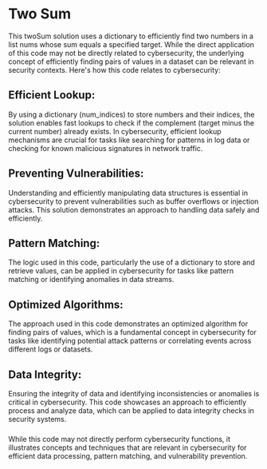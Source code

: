 # Two Sum

This twoSum solution uses a dictionary to efficiently find two numbers in a list nums whose sum equals a specified target. While the direct application of this code may not be directly related to cybersecurity, the underlying concept of efficiently finding pairs of values in a dataset can be relevant in security contexts. Here's how this code relates to cybersecurity:

## Efficient Lookup:
By using a dictionary (num\_indices) to store numbers and their indices, the solution enables fast lookups to check if the complement (target minus the current number) already exists. In cybersecurity, efficient lookup mechanisms are crucial for tasks like searching for patterns in log data or checking for known malicious signatures in network traffic.

## Preventing Vulnerabilities:
Understanding and efficiently manipulating data structures is essential in cybersecurity to prevent vulnerabilities such as buffer overflows or injection attacks. This solution demonstrates an approach to handling data safely and efficiently.

## Pattern Matching:
The logic used in this code, particularly the use of a dictionary to store and retrieve values, can be applied in cybersecurity for tasks like pattern matching or identifying anomalies in data streams.

## Optimized Algorithms:
The approach used in this code demonstrates an optimized algorithm for finding pairs of values, which is a fundamental concept in cybersecurity for tasks like identifying potential attack patterns or correlating events across different logs or datasets.

## Data Integrity:
Ensuring the integrity of data and identifying inconsistencies or anomalies is critical in cybersecurity. This code showcases an approach to efficiently process and analyze data, which can be applied to data integrity checks in security systems.
###
While this code may not directly perform cybersecurity functions, it illustrates concepts and techniques that are relevant in cybersecurity for efficient data processing, pattern matching, and vulnerability prevention.
